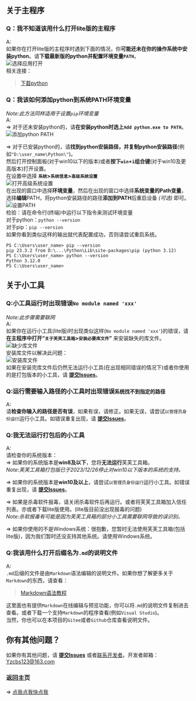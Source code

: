 <!--# 芙芙工具箱使用常见问题(F&Q)-->
<!-- main -->
## 关于主程序

### Q：我不知道该用什么打开lite版的主程序
A:<br>
如果你在打开lite版的主程序时遇到下面的情况，你**可能还未在你的操作系统中安装python**。请**下载最新版的python并配置环境变量`PATH`**。<br>
![选择应用打开](https://duckduckstudio.github.io/Fufu_Tools/photos/%E6%9C%AA%E5%AE%89%E8%A3%85python.png)<br>
相关连接：<br>
> [下载python](https://www.python.org/downloads/)<br>

### Q：我该如何添加python到系统PATH环境变量
*Note:此方法同样适用于设置`pip`环境变量*<br>
A:<br>
=> 对于还未安装python的，请**在安装python时选上`Add python.exe to PATH`**。<br>
![添加python PATH](https://duckduckstudio.github.io/Fufu_Tools/photos/python_PATH.png)<br>

=> 对于已安装python的，请**找到python安装路径，并复制python安装路径**(例如`"D:\user_name\Python\"`)。<br>
然后打开控制面板(对于win10以下的版本)或者**按下`win`+`i`组合键**(对于win10及更高版本)打开设置。<br>
在设置中选择 **`系统`>`系统信息`>`高级系统设置`**<br>
![打开高级系统设置](https://duckduckstudio.github.io/Fufu_Tools/photos/打开高级系统设置.png)<br>
在出现的窗口中选择**环境变量**，然后在出现的窗口中选择**系统变量的Path变量**，选择**编辑**PATH，将python安装路径的路径**添加到PATH**后重启设备 *(可选)* 即可。<br>
![设置PATH](https://duckduckstudio.github.io/Fufu_Tools/photos/Set_python_PATH.png)<br>
检验：请在命令行(终端)中运行以下指令来测试环境变量<br>
对于python：`python --version`<br>
对于pip：`pip --version`<br>
如果你看到类似这样的输出就代表配置成功，否则请尝试重启系统。<br>
```
PS C:\Users\user_name> pip --version
pip 23.3.2 from D:\...\Python\Lib\site-packages\pip (python 3.12)
PS C:\Users\user_name> python --version
Python 3.12.0
PS C:\Users\user_name>
```

<!-- Tools -->
## 关于小工具
### Q:小工具运行时出现错误`No module named 'xxx'`
*Note:此步骤需要联网*<br>
A:<br>
如果你在运行小工具(lite版)时出现类似这样(`No module named 'xxx'`)的错误，请 **在主程序中打开“`关于芙芙工具箱`>`安装必要库文件`”** 来安装缺失的库文件。<br>
![缺少库文件](https://duckduckstudio.github.io/Fufu_Tools/photos/缺少库文件.png)<br>
安装库文件以解决此问题：<br>
![安装库文件](https://duckduckstudio.github.io/Fufu_Tools/photos/安装库文件.png)<br>
如果在安装完库文件后仍然无法运行小工具(在出现相同错误的情况下)或者你使用的是打包版本的小工具，请 **[提交Issues](https://github.com/DuckDuckStudio/Fufu_Tools/issues)**。<br>

### Q:运行需要输入路径的小工具时出现错误`系统找不到指定的路径`
A:<br>
请**检查你输入的路径是否有误**，如果有误，请修正。如果无误，请尝试`以管理员身份运行`运行小工具。如错误重复出现，请 **[提交Issues](https://github.com/DuckDuckStudio/Fufu_Tools/issues)**。<br>

### Q:我无法运行打包后的小工具
A:<br>
请检查你的系统版本：<br>
=> 如果你的系统版本是**win8及以下**，您将**无法运行**芙芙工具箱。<br>
*Note:芙芙工具箱打包版已于2023/12/26停止对win10以下版本的系统的支持。*<br>

=> 如果你的系统版本是**win10及以上**，请尝试`以管理员身份运行`运行小工具。如错误重复出现，请 **[提交Issues](https://github.com/DuckDuckStudio/Fufu_Tools/issues)**。<br>

=> 如果是杀毒软件报毒，请关闭杀毒软件后再运行。或者将芙芙工具箱加入信任列表。亦或者下载lite版使用。(lite版目前没出现报毒的问题)<br>
*Note:杀软报毒有可能是因为芙芙工具箱的部分小工具需要联网导致的误识别。*<br>

=> 如果你使用的不是Windows系统：很抱歉，您暂时无法使用芙芙工具箱(包括lite版)，因为我们暂时还没支持其他系统。请使用Windows系统。<br>

### Q:我该用什么打开后缀名为`.md`的说明文件
A:<br>
`.md`后缀的文件是由`Markdown`语法编辑的说明文件。如果你想了解更多关于`Markdown`的东西，请查看：

> [Markdown语法教程](https://markdown.com.cn/basic-syntax/)

这里面也有提供`Markdown`在线编辑与预览功能，你可以将`.md`的说明文件复制进去查看。或者下载一个支持`Markdown`的程序查看(例如`Visual Studio`)。<br>
当然，你也可以在本项目的`Gitee`或者`Github`仓库查看说明文件。<br>

## 你有其他问题？
如果你有其他问题，请 **[提交Issues](https://github.com/DuckDuckStudio/Fufu_Tools/issues)** 或者[联系开发者](https://duckduckstudio.github.io/yazicbs.github.io/)。开发者邮箱：<Yzcbs123@163.com>

### 返回主页
=> [点我点我快点我](https://github.com/DuckDuckStudio/Fufu_Tools/wiki/)
